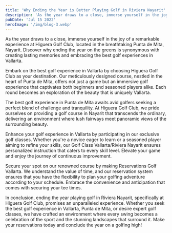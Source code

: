```yaml
---
title: 'Why Ending the Year is Better Playing Golf in Riviera Nayarit'
description: 'As the year draws to a close, immerse yourself in the joy of a remarkable experience at Higuera Golf Club, located in the breathtaking Punta de Mita, Nayarit. Discover why ending the year on the greens is synonymous with creating lasting memories and embracing the best golf experiences in Vallarta.'
pubDate: 'Jul 15 2022'
heroImage: '/img/blog-3.webp'
---
```


As the year draws to a close, immerse yourself in the joy of a remarkable experience at Higuera Golf Club, located in the breathtaking Punta de Mita, Nayarit. Discover why ending the year on the greens is synonymous with creating lasting memories and embracing the best golf experiences in Vallarta.  
  
Embark on the best golf experience in Vallarta by choosing Higuera Golf Club as your destination. Our meticulously designed course, nestled in the heart of Punta de Mita, offers not just a game but an immersive golf experience that captivates both beginners and seasoned players alike. Each round becomes an exploration of the beauty that is uniquely Vallarta.


The best golf experience in Punta de Mita awaits avid golfers seeking a perfect blend of challenge and tranquility. At Higuera Golf Club, we pride ourselves on providing a golf course in Nayarit that transcends the ordinary, delivering an environment where lush fairways meet panoramic views of the surrounding beauty.


Enhance your golf experience in Vallarta by participating in our exclusive golf classes. Whether you're a novice eager to learn or a seasoned player aiming to refine your skills, our Golf Class Vallarta/Riviera Nayarit ensures personalized instruction that caters to every skill level. Elevate your game and enjoy the journey of continuous improvement.

Secure your spot on our renowned course by making Reservations Golf Vallarta. We understand the value of time, and our reservation system ensures that you have the flexibility to plan your golfing adventure according to your schedule. Embrace the convenience and anticipation that comes with securing your tee times.

In conclusion, ending the year playing golf in Riviera Nayarit, specifically at Higuera Golf Club, promises an unparalleled experience. Whether you seek the best golf experience in Vallarta, Punta de Mita, or desire expert golf classes, we have crafted an environment where every swing becomes a celebration of the sport and the stunning landscapes that surround it. Make your reservations today and conclude the year on a golfing high!

